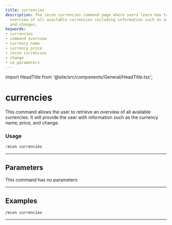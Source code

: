 ```yaml
---
title: currencies
description: The /econ currencies command page where users learn how to retrieve an
  overview of all available currencies including information such as name, price,
  and changes.
keywords:
- currencies
- command overview
- currency name
- currency price
- /econ currencies
- change
- no parameters
---
```


import HeadTitle from '@site/src/components/General/HeadTitle.tsx';

<HeadTitle title="currencies - Economy - Discord - Reference | OpenBB Bot Docs" />

# currencies

This command allows the user to retrieve an overview of all available currencies. It will provide the user with information such as the currency name, price, and change.

### Usage

```python wordwrap
/econ currencies
```

---

## Parameters

This command has no parameters



---

## Examples

```
/econ currencies
```
---
